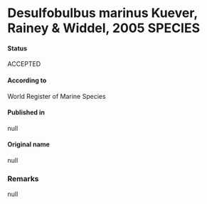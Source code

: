 Desulfobulbus marinus Kuever, Rainey & Widdel, 2005 SPECIES
=======

#### Status
ACCEPTED

#### According to
World Register of Marine Species

#### Published in
null

#### Original name
null

### Remarks
null